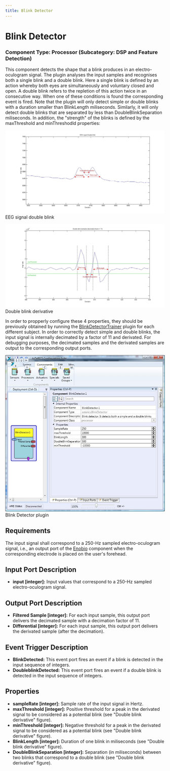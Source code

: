 ```yaml
---
title: Blink Detector
---
```


# Blink Detector

### Component Type: Processor (Subcategory: DSP and Feature Detection)

This component detects the shape that a blink produces in an electro-oculogram signal. The plugin analyses the input samples and recognises both a single blink and a double blink. Here a single blink is defined by an action whereby both eyes are simultaneously and voluntary closed and open. A double blink refers to the repletion of this action twice in an consecutive way. When one of these conditions is found the corresponding event is fired. Note that the plugin will only detect simple or double blinks with a duration smaller than BlinkLength miliseconds. Similarly, it will only detect double blinks that are separated by less than DoubleBlinkSeparation miliseconds. In addition, the "strength" of the blinks is defined by the maxThreshold and minThreshodld properties:

![Screenshot: EEG signal double blink](./img/double_original.jpg "Screenshot: EEG signal double blink")  
EEG signal double blink

![Screenshot: Double blink derivative](./img/double_derivative.jpg "Screenshot: Double blink derivative")  
Double blink derivative

In order to propperly configure these 4 properties, they should be previously obtained by running the [BlinkDetectorTrainer](../processors/BlinkDetectorTrainer.htm) plugin for each different subject. In order to correctly detect simple and double blinks, the input signal is internally decimated by a factor of 11 and derivated. For debugging purposes, the decimated samples and the derivated samples are output to the corresponding output ports.

![Screenshot: Blink Detector plugin](./img/BlinkDetector.jpg "Screenshot: Blink Detector plugin")  
Blink Detector plugin

## Requirements

The input signal shall correspond to a 250-Hz sampled electro-oculogram signal, i.e., an output port of the [Enobio](../sensors/Enobio.htm) component when the corresponding electrode is placed on the user's forehead.

## Input Port Description

- **input \[integer\]:** Input values that correspond to a 250-Hz sampled electro-oculogram signal.

## Output Port Description

- **Filtered Sample \[integer\]:** For each input sample, this output port delivers the decimated sample with a decimation factor of 11.
- **Differential \[integer\]:** For each input sample, this output port delivers the derivated sample (after the decimation).

## Event Trigger Description

- **BlinkDetected:** This event port fires an event if a blink is detected in the input sequence of integers.
- **DoubleblinkDetected:** This event port fires an event if a double blink is detected in the input sequence of integers.

## Properties

- **sampleRate \[integer\]:** Sample rate of the input signal in Hertz.
- **maxThreshold \[integer\]:** Positive threshold for a peak in the derivated signal to be considered as a potential blink (see "Double blink derivative" figure).
- **minThreshold \[integer\]:** Negative threshold for a peak in the derivated signal to be considered as a potential blink (see "Double blink derivative" figure).
- **BlinkLength \[integer\]:** Duration of one blink in miliseconds (see "Double blink derivative" figure).
- **DoubleBlinkSeparation \[integer\]:** Separation (in miliseconds) between two blinks that correspond to a double blink (see "Double blink derivative" figure).
